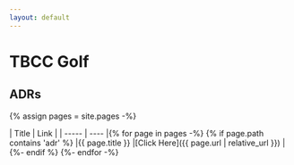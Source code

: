 ```yaml
---
layout: default
---
```


# TBCC Golf

## ADRs

{% assign pages = site.pages -%}

| Title | Link |
| ----- | ---- |{% for page in pages -%}
{% if page.path contains 'adr' %}
|{{ page.title }} |[Click Here]({{ page.url | relative_url }}) |
{%- endif %}
{%- endfor -%}
